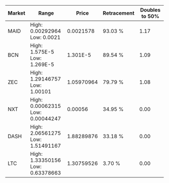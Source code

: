 | Market | Range | Price| Retracement | Doubles to 50% |
| --- | --- | --- | --- | --- |
| MAID | High: 0.00292964<br />Low: 0.0021 | 0.0021578 | 93.03 % | 1.17 |
| BCN | High: 1.575E-5<br />Low: 1.269E-5 | 1.301E-5 | 89.54 % | 1.09 |
| ZEC | High: 1.29146757<br />Low: 1.00101 | 1.05970964 | 79.79 % | 1.08 |
| NXT | High: 0.00062315<br />Low: 0.00044247 | 0.00056 | 34.95 % | 0.00 |
| DASH | High: 2.06561275<br />Low: 1.51491167 | 1.88289876 | 33.18 % | 0.00 |
| LTC | High: 1.33350156<br />Low: 0.63378663 | 1.30759526 | 3.70 % | 0.00 |
